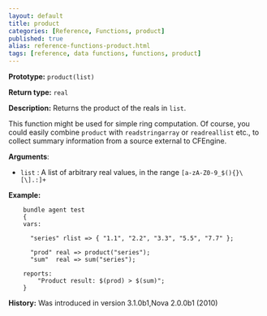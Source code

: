 ```yaml
---
layout: default
title: product
categories: [Reference, Functions, product]
published: true
alias: reference-functions-product.html
tags: [reference, data functions, functions, product]
---
```


**Prototype:** `product(list)`

**Return type:** `real`

**Description:** Returns the product of the reals in `list`.

This function might be used for simple ring computation. Of course, you could 
easily combine `product` with `readstringarray` or `readreallist` etc., to 
collect summary information from a source external to CFEngine.

**Arguments**:

* `list` : A list of arbitrary real values, in the range 
`[a-zA-Z0-9_$(){}\[\].:]+`

**Example:**

```cf3
    bundle agent test
    {
    vars:

      "series" rlist => { "1.1", "2.2", "3.3", "5.5", "7.7" };

      "prod" real => product("series");
      "sum"  real => sum("series");

    reports:
        "Product result: $(prod) > $(sum)";
    }
```

**History:** Was introduced in version 3.1.0b1,Nova 2.0.0b1 (2010)
